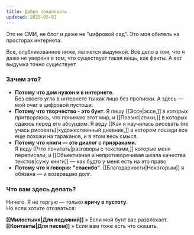 ```yaml
---
title: Добро пожаловать
updated: 2025-05-01
---
```

Это не СМИ, не блог и даже не "цифровой сад". Это моя обитель на просторах интернета.

Все, опубликованное ниже, является выдумкой. Все дело в том, что я даже не уверена в том, что существует такая вещь, как факты. А вот выдумка точно существует.
### **Зачем это?**
- **Потому что дом нужен и в интернете**.  
    Без своего угла в интернете ты как лицо без прописки. А здесь — мой очаг в цифровой пустоши.
- **Потому что творчество - это бунт**.
    Я пишу [[Эссе|эссе,]] в которых притворяюсь, что понимаю этот мир, и [[Поэзия|стихи,]] в которых сдаюсь перед его абсурдом. 
    Я веду [[Как я научилась рисовать (не учась рисовать)|художественный дневник,]] в котором лошади все еще похожи на тараканов, и в этом весь смысл.
- **Потому что книги — это диалог с призраками.**  
    Я веду [[Что почитать|разговоры с текстами,]] которые меня переписали, и [[Объективная и непротиворечивая шкала качества текстов|cужу книги]] —  как будто у меня есть на это право
- **Потому что я говорю: "спасибо"**.
    [[Благодарности|Некоторым]] я обязана — и возвращаю долг.
### **Что вам здесь делать?**
Ничего. Я не торгую — только **кричу в пустоту**.  
Но если хотите отозваться:

**[[Милостыня|Для подаяний]]** » Если мой бунт вас развлекает.  
**[[Контакты|Для писем]]** » Если вам тоже есть что сказать.
